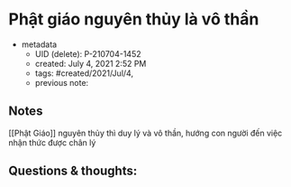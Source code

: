 ---
---

# Phật giáo nguyên thủy là vô thần

- metadata
	- UID (delete): P-210704-1452
	- created: July 4, 2021 2:52 PM
	- tags: #created/2021/Jul/4,
	- previous note:

## Notes
[[Phật Giáo]] nguyên thủy thì duy lý và vô thần, hướng con người đến việc nhận thức được chân lý 
## Questions & thoughts:

